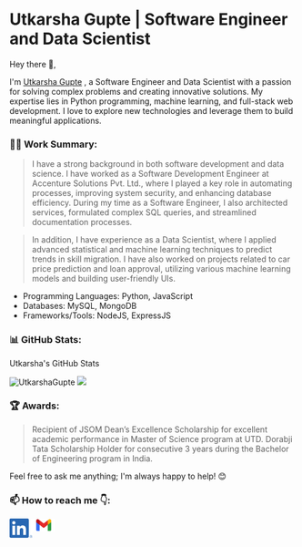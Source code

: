 # Utkarsha Gupte | Software Engineer and Data Scientist

Hey there 👋,

I'm [Utkarsha Gupte](https://www.linkedin.com/in/utkarshagupte/) , a Software Engineer and Data Scientist with a passion for solving complex problems and creating innovative solutions. My expertise lies in Python programming, machine learning, and full-stack web development. I love to explore new technologies and leverage them to build meaningful applications.

### 👨‍💻 Work Summary:

> I have a strong background in both software development and data science. I have worked as a Software Development Engineer at Accenture Solutions Pvt. Ltd., where I played a key role in automating processes, improving system security, and enhancing database efficiency. During my time as a Software Engineer, I also architected services, formulated complex SQL queries, and streamlined documentation processes.

> In addition, I have experience as a Data Scientist, where I applied advanced statistical and machine learning techniques to predict trends in skill migration. I have also worked on projects related to car price prediction and loan approval, utilizing various machine learning models and building user-friendly UIs.


* Programming Languages: Python, JavaScript
* Databases: MySQL, MongoDB
* Frameworks/Tools: NodeJS, ExpressJS

### 📊 GitHub Stats:

Utkarsha's GitHub Stats

<p>
  <img src="https://github-readme-stats.vercel.app/api?username=UtkarshaGupte&show_icons=true&theme=gotham" alt="UtkarshaGupte" />
  <img height="180em" src="https://github-readme-stats.vercel.app/api/top-langs/?username=UtkarshaGupte&show_icons=true&theme=gotham&langs_count=8&layout=compact"/>
</p>


### 🏆 Awards:

> Recipient of JSOM Dean’s Excellence Scholarship for excellent academic performance in Master of Science program at UTD.
> Dorabji Tata Scholarship Holder for consecutive 3 years during the Bachelor of Engineering program in India.

Feel free to ask me anything; I'm always happy to help! 😊


### 📫 How to reach me 👇:

<a href="https://www.linkedin.com/in/utkarshagupte/">
  <img align="left" alt="LindedIn" width="40px" src="/images/LinkedIn_Logo.png?raw=true" />
</a>

<a href="mailto:guptesutkarsha@gmail.com">
  <img align="left" alt="Email" width="40px" src="/images/Email_Logos.png?raw=true" />
</a>








